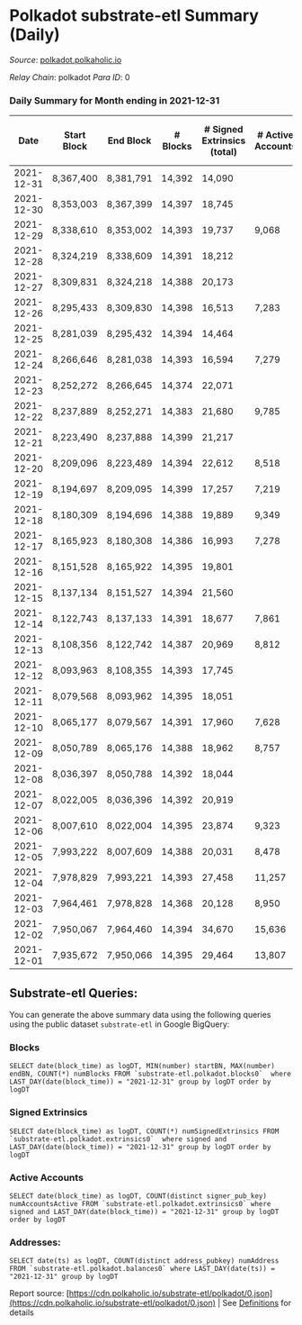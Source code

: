 # Polkadot substrate-etl Summary (Daily)

_Source_: [polkadot.polkaholic.io](https://polkadot.polkaholic.io)

*Relay Chain*: polkadot
*Para ID*: 0



### Daily Summary for Month ending in 2021-12-31


| Date | Start Block | End Block | # Blocks | # Signed Extrinsics (total) | # Active Accounts | # Passive | # New | # Addresses with Balances | # Events | # Transfers | # XCM Transfers In | # XCM Transfers Out |
| ---- | ----------- | --------- | -------- | --------------------------- | ----------------- | --------- | ----- | ------------------------- | -------- | ----------- | ------------------ | ------------------- |
| 2021-12-31 | 8,367,400 | 8,381,791 | 14,392  | 14,090 |  |  |  | 830,186 | 257,676 | 14,448 ($190,341,453.02) |   |   |
| 2021-12-30 | 8,353,003 | 8,367,399 | 14,397  | 18,745 |  |  |  |  | 294,307 | 18,463 ($183,685,479.75) |   |   |
| 2021-12-29 | 8,338,610 | 8,353,002 | 14,393  | 19,737 | 9,068 |  |  |  | 307,727 | 20,434 ($127,912,881.84) |   |   |
| 2021-12-28 | 8,324,219 | 8,338,609 | 14,391  | 18,212 |  |  |  |  | 298,437 | 19,279 ($230,522,468.67) |   |   |
| 2021-12-27 | 8,309,831 | 8,324,218 | 14,388  | 20,173 |  |  |  |  | 315,907 | 20,601 ($215,808,671.05) |   |   |
| 2021-12-26 | 8,295,433 | 8,309,830 | 14,398  | 16,513 | 7,283 |  |  |  | 285,449 | 16,915 ($108,963,708.35) |   |   |
| 2021-12-25 | 8,281,039 | 8,295,432 | 14,394  | 14,464 |  |  |  |  | 269,050 | 14,745 ($128,947,785.55) |   |   |
| 2021-12-24 | 8,266,646 | 8,281,038 | 14,393  | 16,594 | 7,279 |  |  |  | 277,686 | 16,876 ($168,807,241.05) |   |   |
| 2021-12-23 | 8,252,272 | 8,266,645 | 14,374  | 22,071 |  |  |  |  | 334,794 | 22,758 ($278,830,759.57) |   |   |
| 2021-12-22 | 8,237,889 | 8,252,271 | 14,383  | 21,680 | 9,785 |  |  |  | 317,694 | 22,462 ($200,081,839.92) |   |   |
| 2021-12-21 | 8,223,490 | 8,237,888 | 14,399  | 21,217 |  |  |  |  | 321,800 | 21,716 ($222,237,162.86) |   |   |
| 2021-12-20 | 8,209,096 | 8,223,489 | 14,394  | 22,612 | 8,518 |  |  |  | 346,360 | 23,196 ($402,505,420.55) |   |   |
| 2021-12-19 | 8,194,697 | 8,209,095 | 14,399  | 17,257 | 7,219 |  |  |  | 281,813 | 17,508 ($206,485,598.78) |   |   |
| 2021-12-18 | 8,180,309 | 8,194,696 | 14,388  | 19,889 | 9,349 |  |  |  | 295,846 | 28,300 ($185,029,213.16) |   |   |
| 2021-12-17 | 8,165,923 | 8,180,308 | 14,386  | 16,993 | 7,278 |  |  |  | 235,783 | 34,348 ($348,924,506.95) |   |   |
| 2021-12-16 | 8,151,528 | 8,165,922 | 14,395  | 19,801 |  |  |  |  | 233,043 | 18,857 ($626,072,516.21) |   |   |
| 2021-12-15 | 8,137,134 | 8,151,527 | 14,394  | 21,560 |  |  |  |  | 256,461 | 21,943 ($339,778,367.19) |   |   |
| 2021-12-14 | 8,122,743 | 8,137,133 | 14,391  | 18,677 | 7,861 |  |  |  | 229,006 | 19,341 ($807,746,050.21) |   |   |
| 2021-12-13 | 8,108,356 | 8,122,742 | 14,387  | 20,969 | 8,812 |  |  |  | 255,332 | 19,279 ($449,225,380.93) |   |   |
| 2021-12-12 | 8,093,963 | 8,108,355 | 14,393  | 17,745 |  |  |  |  | 234,128 | 17,534 ($285,812,689.94) |   |   |
| 2021-12-11 | 8,079,568 | 8,093,962 | 14,395  | 18,051 |  |  |  |  | 240,664 | 17,796 ($210,626,238.92) |   |   |
| 2021-12-10 | 8,065,177 | 8,079,567 | 14,391  | 17,960 | 7,628 |  |  |  | 231,759 | 17,608 ($341,574,997.71) |   |   |
| 2021-12-09 | 8,050,789 | 8,065,176 | 14,388  | 18,962 | 8,757 |  |  |  | 244,469 | 18,585 ($347,098,872.86) |   |   |
| 2021-12-08 | 8,036,397 | 8,050,788 | 14,392  | 18,044 |  |  |  |  | 237,935 | 18,050 ($492,203,141.75) |   |   |
| 2021-12-07 | 8,022,005 | 8,036,396 | 14,392  | 20,919 |  |  |  |  | 267,465 | 20,954 ($440,887,020.10) |   |   |
| 2021-12-06 | 8,007,610 | 8,022,004 | 14,395  | 23,874 | 9,323 |  |  |  | 297,442 | 24,235 ($601,247,270.89) |   |   |
| 2021-12-05 | 7,993,222 | 8,007,609 | 14,388  | 20,031 | 8,478 |  |  |  | 255,141 | 20,405 ($412,817,178.57) |   |   |
| 2021-12-04 | 7,978,829 | 7,993,221 | 14,393  | 27,458 | 11,257 |  |  |  | 316,711 | 29,345 ($593,982,131.50) |   |   |
| 2021-12-03 | 7,964,461 | 7,978,828 | 14,368  | 20,128 | 8,950 |  |  |  | 268,973 | 19,588 ($482,003,907.51) |   |   |
| 2021-12-02 | 7,950,067 | 7,964,460 | 14,394  | 34,670 | 15,636 |  |  |  | 400,754 | 35,119 ($382,338,676.41) |   |   |
| 2021-12-01 | 7,935,672 | 7,950,066 | 14,395  | 29,464 | 13,807 |  |  |  | 342,184 | 30,929 ($782,079,719.25) |   |   |

## Substrate-etl Queries:
You can generate the above summary data using the following queries using the public dataset `substrate-etl` in Google BigQuery:


### Blocks
```
SELECT date(block_time) as logDT, MIN(number) startBN, MAX(number) endBN, COUNT(*) numBlocks FROM `substrate-etl.polkadot.blocks0`  where LAST_DAY(date(block_time)) = "2021-12-31" group by logDT order by logDT
```


### Signed Extrinsics
```
SELECT date(block_time) as logDT, COUNT(*) numSignedExtrinsics FROM `substrate-etl.polkadot.extrinsics0`  where signed and LAST_DAY(date(block_time)) = "2021-12-31" group by logDT order by logDT
```


### Active Accounts
```
SELECT date(block_time) as logDT, COUNT(distinct signer_pub_key) numAccountsActive FROM `substrate-etl.polkadot.extrinsics0` where signed and LAST_DAY(date(block_time)) = "2021-12-31" group by logDT order by logDT
```


### Addresses:
```
SELECT date(ts) as logDT, COUNT(distinct address_pubkey) numAddress FROM `substrate-etl.polkadot.balances0` where LAST_DAY(date(ts)) = "2021-12-31" group by logDT
```



Report source: [https://cdn.polkaholic.io/substrate-etl/polkadot/0.json](https://cdn.polkaholic.io/substrate-etl/polkadot/0.json) | See [Definitions](/DEFINITIONS.md) for details

